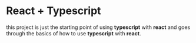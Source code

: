 # React + Typescript

this project is just the starting point of using **typescript** with **react** and goes through the basics of how to use **typescript** with **react**.
